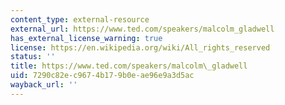 ```yaml
---
content_type: external-resource
external_url: https://www.ted.com/speakers/malcolm_gladwell
has_external_license_warning: true
license: https://en.wikipedia.org/wiki/All_rights_reserved
status: ''
title: https://www.ted.com/speakers/malcolm\_gladwell
uid: 7290c82e-c967-4b17-9b0e-ae96e9a3d5ac
wayback_url: ''
---
```

